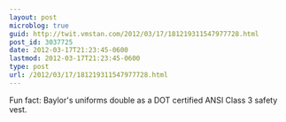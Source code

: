```yaml
---
layout: post
microblog: true
guid: http://twit.vmstan.com/2012/03/17/181219311547977728.html
post_id: 3037725
date: 2012-03-17T21:23:45-0600
lastmod: 2012-03-17T21:23:45-0600
type: post
url: /2012/03/17/181219311547977728.html
---
```

Fun fact: Baylor's uniforms double as a DOT certified ANSI Class 3 safety vest.
